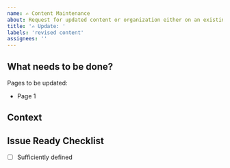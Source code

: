 ```yaml
---
name: ✍️ Content Maintenance
about: Request for updated content or organization either on an existing page.
title: '✍️ Update: '
labels: 'revised content'
assignees: ''
---
```


<!--- Provide a general summary of the feature in the title above -->

## What needs to be done?

Pages to be updated:  

* Page 1  

## Context
<!--- Why is this topic important? Who is it important to? How would it be used? -->

## Issue Ready Checklist
<!--- Needs to be fully checked-off in order to work on it -->

- [ ] Sufficiently defined  
